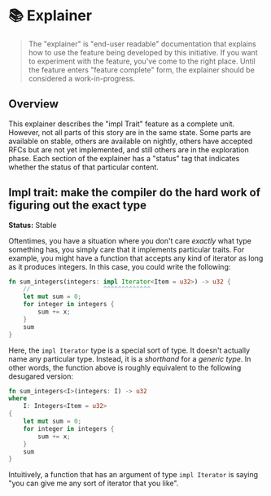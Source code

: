 # 📚 Explainer

> The "explainer" is "end-user readable" documentation that explains how to use the feature being developed by this initiative.
> If you want to experiment with the feature, you've come to the right place.
> Until the feature enters "feature complete" form, the explainer should be considered a work-in-progress.

## Overview

This explainer describes the "impl Trait" feature as a complete unit. However, not all parts of this story are in the same state. Some parts are available on stable, others are available on nightly, others have accepted RFCs but are not yet implemented, and still others are in the exploration phase. Each section of the explainer has a "status" tag that indicates whether the status of that particular content.

## Impl trait: make the compiler do the hard work of figuring out the exact type

**Status:** Stable

Oftentimes, you have a situation where you don't care *exactly* what type something has, you simply care that it implements particular traits. For example, you might have a function that accepts any kind of iterator as long as it produces integers. In this case, you could write the following:

```rust
fn sum_integers(integers: impl Iterator<Item = u32>) -> u32 {
    //                    ^^^^^^^^^^^^^
    let mut sum = 0;
    for integer in integers {
        sum += x;
    }
    sum
}
```

Here, the `impl Iterator` type is a special sort of type. It doesn't actually name any particular type. Instead, it is a *shorthand* for a *generic type*. In other words, the function above is roughly equivalent to the following desugared version:

```rust
fn sum_integers<I>(integers: I) -> u32
where
    I: Integers<Item = u32>
{
    let mut sum = 0;
    for integer in integers {
        sum += x;
    }
    sum
}
```

Intuitively, a function that has an argument of type `impl Iterator` is saying "you can give me any sort of iterator that you like".
